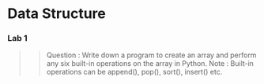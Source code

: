 # Data Structure
### Lab 1
>> Question : Write down a program to create an array and perform any six built-in operations on the array in Python.
>> Note : Built-in operations can be append(), pop(), sort(), insert() etc.
